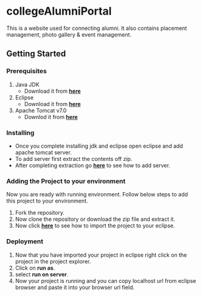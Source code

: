 # collegeAlumniPortal

This is a website used for connecting alumni.
It also contains placement management, photo gallery & event management.


## Getting Started

### Prerequisites
1. Java JDK
      - Download it from **[here](https://www.oracle.com/technetwork/java/javase/downloads/jdk12-downloads-5295953.html)**
2. Eclipse
      - Download it from **[here](https://www.eclipse.org/downloads/)**
2. Apache Tomcat v7.0
      - Downlod it from **[here](https://tomcat.apache.org/download-70.cgi)**
      
### Installing
- Once you complete installing jdk and eclipse open eclipse and add apache tomcat server.
- To add server first extract the contents off zip.
- After completing extraction go **[here](https://help.eclipse.org/neon/index.jsp?topic=%2Forg.eclipse.stardust.docs.wst%2Fhtml%2Fwst-integration%2Fconfiguration.html)** to see how to add server.

### Adding the Project to your environment
Now you are ready with running environment. Follow below steps to add this project to your environment.

1. Fork the repository.
2. Now clone the repository or download the zip file and extract it.
3. Now click **[here](https://github.com/collab-uniba/socialcde4eclipse/wiki/How-to-import-a-GitHub-project-into-Eclipse)**  to see how to import the project to your eclipse.

### Deployment
1. Now that you have imported your project in eclipse right click on the project in the project explorer.
2. Click on **run as**.
3. select **run on server**.
4. Now your project is running and you can copy localhost url from eclipse browser and paste it into your browser url field.
